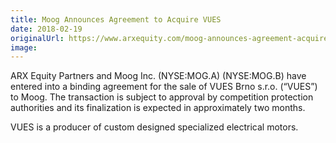 ```yaml
---
title: Moog Announces Agreement to Acquire VUES
date: 2018-02-19
originalUrl: https://www.arxequity.com/moog-announces-agreement-acquire-vues/
image:
---
```


ARX Equity Partners and Moog Inc. (NYSE:MOG.A) (NYSE:MOG.B) have entered into a binding agreement for the sale of VUES Brno s.r.o. (“VUES”) to Moog. The transaction is subject to approval by competition protection authorities and its finalization is expected in approximately two months.

VUES is a producer of custom designed specialized electrical motors.
